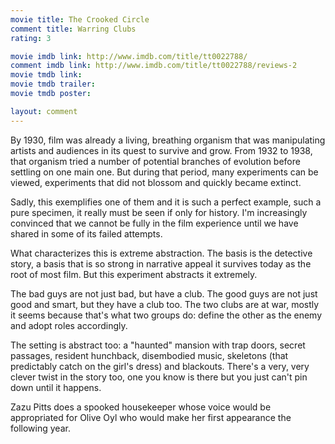 ```yaml
---
movie title: The Crooked Circle
comment title: Warring Clubs
rating: 3

movie imdb link: http://www.imdb.com/title/tt0022788/
comment imdb link: http://www.imdb.com/title/tt0022788/reviews-2
movie tmdb link: 
movie tmdb trailer: 
movie tmdb poster: 

layout: comment
---
```


By 1930, film was already a living, breathing organism that was manipulating artists and audiences in its quest to survive and grow. From 1932 to 1938, that organism tried a number of potential branches of evolution before settling on one main one. But during that period, many experiments can be viewed, experiments that did not blossom and quickly became extinct.

Sadly, this exemplifies one of them and it is such a perfect example, such a pure specimen, it really must be seen if only for history. I'm increasingly convinced that we cannot be fully in the film experience until we have shared in some of its failed attempts.

What characterizes this is extreme abstraction. The basis is the detective story, a basis that is so strong in narrative appeal it survives today as the root of most film. But this experiment abstracts it extremely.

The bad guys are not just bad, but have a club. The good guys are not just good and smart, but they have a club too. The two clubs are at war, mostly it seems because that's what two groups do: define the other as the enemy and adopt roles accordingly.

The setting is abstract too: a "haunted" mansion with trap doors, secret passages, resident hunchback, disembodied music, skeletons (that predictably catch on the girl's dress) and blackouts. There's a very, very clever twist in the story too, one you know is there but you just can't pin down until it happens.

Zazu Pitts does a spooked housekeeper whose voice would be appropriated for Olive Oyl who would make her first appearance the following year.